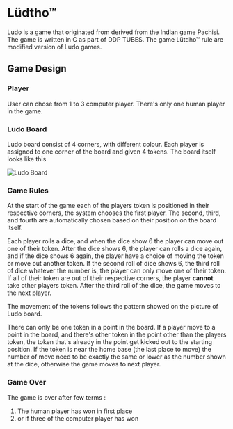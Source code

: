
# Lüdtho™
Ludo is a game that originated from derived from the Indian game Pachisi. The game is written in C as part of DDP TUBES. The game Lütdho™ rule are modified version of Ludo games.

## Game Design
### Player
User can chose from 1 to 3 computer player.  There's only one human player in the game.

### Ludo Board
Ludo board consist of 4 corners, with different colour. Each player is assigned to one corner of the board and given 4 tokens. The board itself looks like this

![Ludo Board](https://upload.wikimedia.org/wikipedia/commons/thumb/8/82/Ludo_paths.svg/260px-Ludo_paths.svg.png)

### Game Rules
At the start of the game each of the players token is positioned in their respective corners, the system chooses the first player. The second, third, and fourth are automatically chosen based on their position on the board itself.

Each player rolls a dice, and when the dice show 6 the player can move out one of their token. After the dice shows 6, the player can rolls a dice again, and if the dice shows 6 again, the player have a choice of moving the token or move out another token. If the second roll of dice shows 6, the third roll of dice whatever the number is, the player can only move one of their token. If all of their token are out of their respective corners, the player **cannot** take other players token. After the third roll of the dice, the game moves to the next player.

The movement of the tokens follows the pattern showed on the picture of Ludo board.

There can only be one token in a point in the board. If a player move to a point in the board, and there's other token in the point other than the players token, the token that's already in the point get kicked out to the starting position. If the token is near the home base (the last place to move) the number of move need to be exactly the same or lower as the number shown at the dice, otherwise the game moves to next player.

### Game Over
The game is over after few terms :

 1. The human player has won in first place
 2. or if three of the computer player has won
